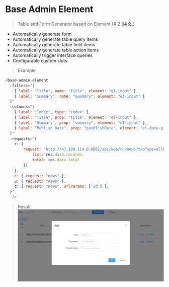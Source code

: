 # Base Admin Element

> Table and Form Generator based on Element UI 2 ([中文](/README-zh.md).)

- Automatically generate form
- Automatically generate table query items
- Automatically generate table field items
- Automatically generate table action items
- Automatically trigger interface queries
- Configurable custom slots

> Example

```js
<base-admin-element 
  :filters="[
    { label: "Title", name: "title", element: "el-input" },
    { label: "Summary", name: "summary", element: "el-input" }
  ]"
  :columns="[
    { label: "Index", type: "index" },
    { label: "Title", prop: "title", element: "el-input" },
    { label: "Summary", prop: "summary", element: "el-input" },
    { label: "Publish Date", prop: "pushlishDate", element: "el-date-picker" }
  ]"
  :requests="{
    r: {
        request: "http://47.100.114.6:8081/api/web/ch/news?tabType=all&pageNum=1&pageSize=10", resolve: (res) => ({
            list: res.data.records,
            total: res.data.total
        })
    },
    c: { request: "news" },
    u: { request: "news" },
    d: { request: "news", urlParams: ['id'] },
  }"
   />
```

> Result
![Table generated with form!](https://raw.githubusercontent.com/uemganix/baseAdminElement/main/assets/ss.PNG "Table generated with form")